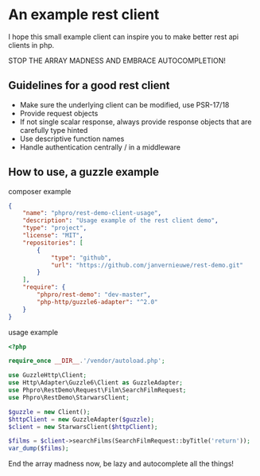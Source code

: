 # An example rest client

I hope this small example client can inspire you to make better rest api clients in php.

STOP THE ARRAY MADNESS AND EMBRACE AUTOCOMPLETION!

## Guidelines for a good rest client

- Make sure the underlying client can be modified, use PSR-17/18
- Provide request objects
- If not single scalar response, always provide response objects that are carefully type hinted
- Use descriptive function names
- Handle authentication centrally / in a middleware

## How to use, a guzzle example

composer example

```json
{
    "name": "phpro/rest-demo-client-usage",
    "description": "Usage example of the rest client demo",
    "type": "project",
    "license": "MIT",
    "repositories": [
        {
            "type": "github",
            "url": "https://github.com/janvernieuwe/rest-demo.git"
        }
    ],
    "require": {
        "phpro/rest-demo": "dev-master",
        "php-http/guzzle6-adapter": "^2.0"
    }
}

```

usage example
```php
<?php

require_once __DIR__.'/vendor/autoload.php';

use GuzzleHttp\Client;
use Http\Adapter\Guzzle6\Client as GuzzleAdapter;
use Phpro\RestDemo\Request\Film\SearchFilmRequest;
use Phpro\RestDemo\StarwarsClient;

$guzzle = new Client();
$httpClient = new GuzzleAdapter($guzzle);
$client = new StarwarsClient($httpClient);

$films = $client->searchFilms(SearchFilmRequest::byTitle('return'));
var_dump($films);

```

End the array madness now, be lazy and autocomplete all the things!